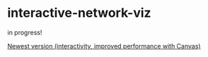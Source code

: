 # interactive-network-viz
in progress!

[Newest version (interactivity, improved performance with Canvas)](https://zoews.github.io/interactive-network-viz/viz2.html)
